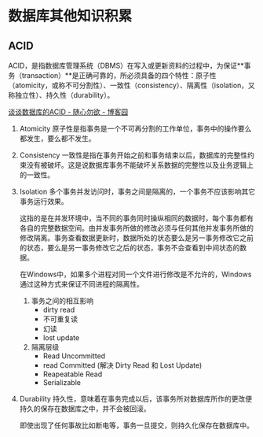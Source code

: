 # 数据库其他知识积累

## ACID
ACID，是指数据库管理系统（DBMS）在写入或更新资料的过程中，为保证**事务（transaction）**是正确可靠的，所必须具备的四个特性：原子性（atomicity，或称不可分割性）、一致性（consistency）、隔离性（isolation，又称独立性）、持久性（durability）。

[谈谈数据库的ACID - 随心勿欲 - 博客园](https://www.cnblogs.com/lichunyang321/p/9594196.html)

1. Atomicity
   原子性是指事务是一个不可再分割的工作单位，事务中的操作要么都发生，要么都不发生。
2. Consistency
   一致性是指在事务开始之前和事务结束以后，数据库的完整性约束没有被破坏。这是说数据库事务不能破坏关系数据的完整性以及业务逻辑上的一致性。
3. Isolation
   多个事务并发访问时，事务之间是隔离的，一个事务不应该影响其它事务运行效果。

   这指的是在并发环境中，当不同的事务同时操纵相同的数据时，每个事务都有各自的完整数据空间。由并发事务所做的修改必须与任何其他并发事务所做的修改隔离。事务查看数据更新时，数据所处的状态要么是另一事务修改它之前的状态，要么是另一事务修改它之后的状态，事务不会查看到中间状态的数据。

   在Windows中，如果多个进程对同一个文件进行修改是不允许的，Windows通过这种方式来保证不同进程的隔离性。
   1. 事务之间的相互影响
      - dirty read
      - 不可重复读
      - 幻读
      - lost update
   2. 隔离层级
      - Read Uncommitted
      - read Committed (解决 Dirty Read 和 Lost Update)
      - Reapeatable Read
      - Serializable
4. Durability
   持久性，意味着在事务完成以后，该事务所对数据库所作的更改便持久的保存在数据库之中，并不会被回滚。

   即使出现了任何事故比如断电等，事务一旦提交，则持久化保存在数据库中。


